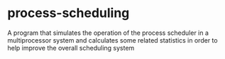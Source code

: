 # process-scheduling
A program that simulates the operation of the process scheduler in a multiprocessor system and calculates some related statistics in order to help improve the overall scheduling system  
